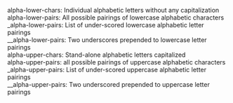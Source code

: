 alpha-lower-chars: Individual alphabetic letters without any capitalization  
alpha-lower-pairs: All possible pairings of lowercase alphabetic characters  
_alpha-lower-pairs: List of under-scored lowercase alphabetic letter pairings   
__alpha-lower-pairs: Two underscores prepended to lowercase letter pairings  
alpha-upper-chars: Stand-alone alphabetic letters capitalized  
alpha-upper-pairs: all possible pairings of uppercase alphabetic characters  
_alpha-upper-pairs: List of under-scored uppercase alphabetic letter pairings  
__alpha-upper-pairs: Two underscored prepended to uppercase letter pairings  
